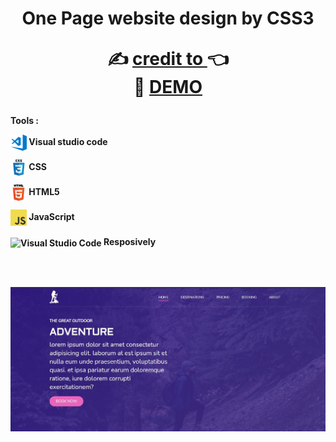 
 <strong > 


  <h1 align="center"> One Page website design by CSS3
 
✍️ [credit to ](https://www.youtube.com/watch?v=j_Xa7Kn59Es&t=58s)👈
   <br>
    📄 [DEMO ](https://adventureonmoutains.netlify.app/)
</h1> </ strong>
<p> Tools :</p >

<img align="center" alt="Visual Studio Code" width="26px" src="https://raw.githubusercontent.com/github/explore/80688e429a7d4ef2fca1e82350fe8e3517d3494d/topics/visual-studio-code/visual-studio-code.png" /> Visual studio code
<br>

<img align="center" alt="CSS3" width="26px" src="https://raw.githubusercontent.com/github/explore/80688e429a7d4ef2fca1e82350fe8e3517d3494d/topics/css/css.png" /> CSS<br>

<img align="center" alt="HTML5" width="26px" src="https://raw.githubusercontent.com/github/explore/80688e429a7d4ef2fca1e82350fe8e3517d3494d/topics/html/html.png" /> HTML5<br>

 <img align="center" alt="HTML5" width="26px"
 src="https://raw.githubusercontent.com/github/explore/80688e429a7d4ef2fca1e82350fe8e3517d3494d/topics/javascript/javascript.png" /> JavaScript<br>
<br>
<img align="center" alt="Visual Studio Code" width="26px" src="https://img.stackshare.io/service/12244/responsivel.png" /> Resposively
<br>


<br>
<br>



  <p align="center" >

  <img align="center" src="https://github.com/hesspearl/adventure/blob/master/images/readme/page1.jpg"/>
  </p>
 <br>

 
 <br>

